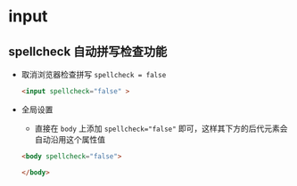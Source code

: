 # input

## spellcheck 自动拼写检查功能

+ 取消浏览器检查拼写 `spellcheck = false`

  ```html
  <input spellcheck="false" >
  ```

+ 全局设置

  + 直接在 `body` 上添加 `spellcheck="false"` 即可，这样其下方的后代元素会自动沿用这个属性值


  ```html
  <body spellcheck="false">

  </body>
  ```
